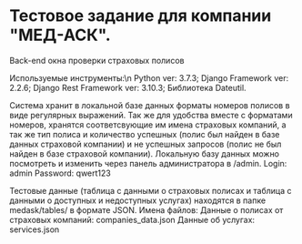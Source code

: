 # Тестовое задание для компании "МЕД-АСК".

Back-end окна проверки страховых полисов

Используемые инструменты:\n
Python ver: 3.7.3;
Django Framework ver: 2.2.6;
Django Rest Framework ver: 3.10.3;
Библиотека Dateutil.

Система хранит в локальной базе данных форматы номеров полисов в виде регулярных выражений. Так же для удобства вместе с форматами номеров, хранятся соответсвующие им имена страховых компаний, а так же тип полиса и количество успешных (полис был найден в базе данных страховой компании) и не успешных запросов (полис не был найден в базе страховой компании). 
Локальную базу данных можно посмотреть и изменить  через панель администратора в /admin. 
Login: admin 
Password: qwert123

Тестовые данные (таблица с данными о страховых полисах и таблица с данными о доступных и недоступных услугах) находятся в папке medask/tables/ в формате JSON.
Имена файлов:
Данные  о полисах от страховых компаний: companies_data.json
Данные об услугах: services.json


